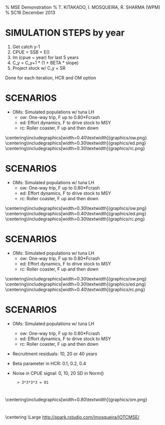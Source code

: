 % MSE Demonstration
% T. KITAKADO, I. MOSQUEIRA, R. SHARMA (WPM)
% SC16 December 2013

# SIMULATION STEPS by year

1. Get catch y-1
2. CPUE = SSB + E()
3. lm (cpue ~ year) for last 5 years
4. C_y = C_y+1 * (1 + BETA * slope)
5. Project stock w/ C_y + SR

Done for each iteration, HCR and OM option

# SCENARIOS

- OMs: Simulated populations w/ tuna LH
	- ow: One-way trip, F up to 0.80*Fcrash
	- ed: Effort dynamics, F to drive stock to MSY
	- rc: Roller coaster, F up and then down

\centering\includegraphics[width=0.40\textwidth]{graphics/ow.png}
\centering\includegraphics[width=0.30\textwidth]{graphics/ed.png}
\centering\includegraphics[width=0.30\textwidth]{graphics/rc.png}

# SCENARIOS

- OMs: Simulated populations w/ tuna LH
	- ow: One-way trip, F up to 0.80*Fcrash
	- ed: Effort dynamics, F to drive stock to MSY
	- rc: Roller coaster, F up and then down

\centering\includegraphics[width=0.30\textwidth]{graphics/ow.png}
\centering\includegraphics[width=0.40\textwidth]{graphics/ed.png}
\centering\includegraphics[width=0.30\textwidth]{graphics/rc.png}

# SCENARIOS

- OMs: Simulated populations w/ tuna LH
	- ow: One-way trip, F up to 0.80*Fcrash
	- ed: Effort dynamics, F to drive stock to MSY
	- rc: Roller coaster, F up and then down

\centering\includegraphics[width=0.30\textwidth]{graphics/ow.png}
\centering\includegraphics[width=0.30\textwidth]{graphics/ed.png}
\centering\includegraphics[width=0.40\textwidth]{graphics/rc.png}


# SCENARIOS

- OMs: Simulated populations w/ tuna LH
	- ow: One-way trip, F up to 0.80*Fcrash
	- ed: Effort dynamics, F to drive stock to MSY
	- rc: Roller coaster, F up and then down
- Recruitment residuals: 10, 20 or 40 years
- Beta parameter in HCR: 0.1, 0.2, 0.4
- Noise in CPUE signal: 0, 10, 20 SD in Norm()

		> 3*3*3*3 = 81

# 

\centering\includegraphics[width=0.80\textwidth]{graphics/om.png}

# 

\centering \Large http://spark.rstudio.com/imosqueira/IOTCMSE/
